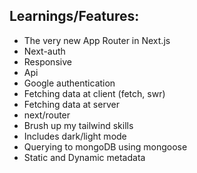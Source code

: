 ## Learnings/Features:

- The very new App Router in Next.js
- Next-auth
- Responsive
- Api
- Google authentication
- Fetching data at client (fetch, swr)
- Fetching data at server
- next/router
- Brush up my tailwind skills
- Includes dark/light mode
- Querying to mongoDB using mongoose
- Static and Dynamic metadata